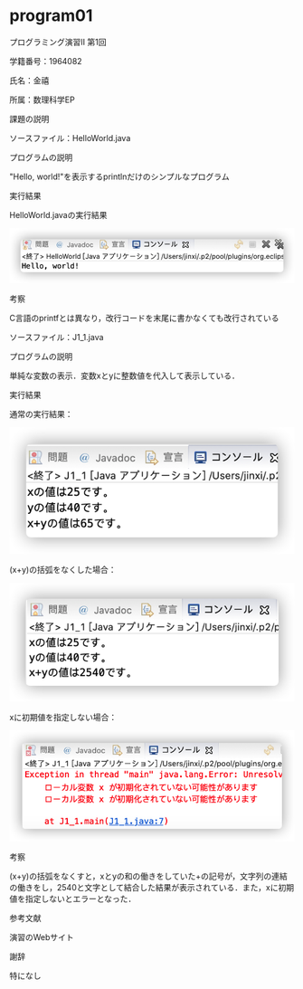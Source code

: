 # program01

プログラミング演習II 第1回

学籍番号：1964082

氏名：金禧

所属：数理科学EP

課題の説明

ソースファイル：HelloWorld.java

プログラムの説明

"Hello, world!"を表示するprintlnだけのシンプルなプログラム

実行結果

HelloWorld.javaの実行結果

![image](https://github.com/Frannie0103/program01/blob/main/p1.png)

考察

C言語のprintfとは異なり，改行コードを末尾に書かなくても改行されている


ソースファイル：J1_1.java

プログラムの説明

単純な変数の表示．変数xとyに整数値を代入して表示している．

実行結果

通常の実行結果：

![image](https://github.com/Frannie0103/program01/blob/main/p2.png)

(x+y)の括弧をなくした場合：

![image](https://github.com/Frannie0103/program01/blob/main/p3.png)

xに初期値を指定しない場合：

![image](https://github.com/Frannie0103/program01/blob/main/p4.png)

考察

(x+y)の括弧をなくすと，xとyの和の働きをしていた+の記号が，文字列の連結の働きをし，2540と文字として結合した結果が表示されている．また，xに初期値を指定しないとエラーとなった．

参考文献

演習のWebサイト

謝辞

特になし
